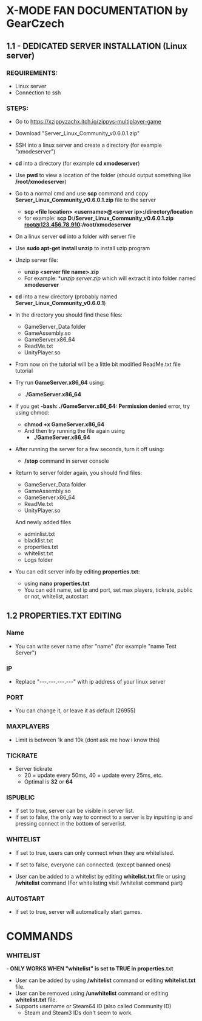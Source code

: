 # X-MODE FAN DOCUMENTATION by GearCzech

## 1.1 - DEDICATED SERVER INSTALLATION (Linux server)
### REQUIREMENTS:
- Linux server
- Connection to ssh

### STEPS:
- Go to https://xzippyzachx.itch.io/zippys-multiplayer-game
- Download "Server_Linux_Community_v0.6.0.1.zip"
- SSH into a linux server and create a directory (for example "xmodeserver")
- **cd** into a directory (for example **cd xmodeserver**)
- Use **pwd** to view a location of the folder (should output something like **/root/xmodeserver**)
- Go to a normal cmd and use **scp** command and copy **Server_Linux_Community_v0.6.0.1.zip** file to the server
	- **scp \<file location> \<username>@\<server ip>:/directory/location**
	- for example: **scp D:/Server_Linux_Community_v0.6.0.1.zip root@123.456.78.910:/root/xmodeserver**
- On a linux server **cd** into a folder with server file
- Use **sudo apt-get install unzip** to install uzip program
- Unzip server file:
	- **unzip \<server file name>.zip**
	- For example: **unzip server.zip* which will extract it into folder named **xmodeserver**
- **cd** into a new directory (probably named **Server_Linux_Community_v0.6.0.1**)
- In the directory you should find these files:
	- GameServer_Data folder
	- GameAssembly.so
	- GameServer.x86_64
	- ReadMe.txt
	- UnityPlayer.so
- From now on the tutorial will be a little bit modified ReadMe.txt file tutorial
- Try run **GameServer.x86_64** using:
	- **./GameServer.x86_64**
- If you get **-bash: ./GameServer.x86_64: Permission denied** error, try using chmod:
	- **chmod +x GameServer.x86_64**
	- And then try running the file again using
		- **./GameServer.x86_64**
- After running the server for a few seconds, turn it off using:
	- **/stop** command in server console
- Return to server folder again, you should find files:
	- GameServer_Data folder
	- GameAssembly.so
	- GameServer.x86_64
	- ReadMe.txt
	- UnityPlayer.so
	
	And newly added files
	- adminlist.txt
	- blacklist.txt
	- properties.txt
	- whitelist.txt
	- Logs folder
- You can edit server info by editing **properties.txt**:
	- using **nano properties.txt**
	- You can edit name, set ip and port, set max players, tickrate, public or not, whitelist, autostart

## 1.2 PROPERTIES.TXT EDITING
### Name
- You can write sever name after "name" (for example "name Test Server")

### IP
- Replace "---.---.---.---" with ip address of your linux server

### PORT
- You can change it, or leave it as default (26955)

### MAXPLAYERS
- Limit is between 1k and 10k (dont ask me how i know this)

### TICKRATE
- Server tickrate
	- 20 = update every 50ms, 40 = update every 25ms, etc.
	- Optimal is **32** or **64**

### ISPUBLIC
- If set to true, server can be visible in server list.
- If set to false, the only way to connect to a server is by inputting ip and pressing connect in the bottom of serverlist.

### WHITELIST
- If set to true, users can only connect when they are whitelisted.
- If set to false, everyone can connected. (except banned ones)

- User can be added to a whitelist by editing **whitelist.txt** file or using **/whitelist** command (For whitelisting visit /whitelist command part)

### AUTOSTART
- If set to true, server will automatically start games.

# COMMANDS
### WHITELIST
**- ONLY WORKS WHEN "whitelist" is set to TRUE in properties.txt**
- User can be added by using **/whitelist** command or editing **whitelist.txt** file.
- User can be removed using **/unwhitelist** command or editing **whitelist.txt** file.
- Supports username or Steam64 ID (also called Community ID)
	- Steam and Steam3 IDs don't seem to work.
